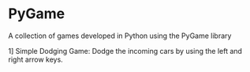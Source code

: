 # PyGame

A collection of games developed in Python using the PyGame library

1] Simple Dodging Game: Dodge the incoming cars by using the left and right arrow keys.
